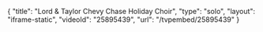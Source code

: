 {
    "title": "Lord & Taylor Chevy Chase Holiday Choir",
    "type": "solo",
    "layout": "iframe-static",
    "videoId": "25895439",
    "url": "\/tvpembed\/25895439"
}